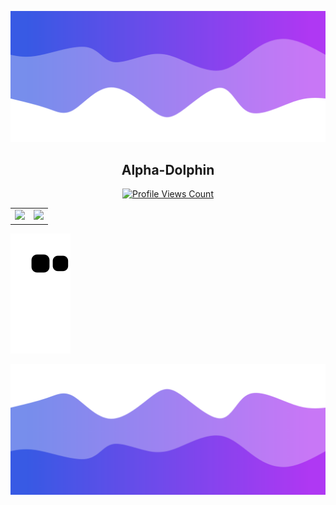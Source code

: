 ![Header](./header.png)

<h2 align="center">Alpha-Dolphin</h2>

<div align="center">
  <a href="https://github.com/Alpha-Dolphin">
  <p align="center">
    <img src="https://komarev.com/ghpvc/?username=Alpha-Dolphin&label=View+count" alt="Profile Views Count">
  </p>
</a>

<table>
  <tr>
    <td align="center" style="padding=0;width=50%;">
      <img src="https://github-readme-stats.vercel.app/api/?username=Alpha-Dolphin&title_color=4F8CC9&text_color=9f9f9f&show_icons=true&bg_color=00000000&hide_border=true&icon_color=4F8CC9&hide_title=true&count_private=true" />
    </td>
    <td align="center" style="padding=0;width=50%;">
      <img src="https://github-readme-stats.vercel.app/api/top-langs/?username=Alpha-Dolphin&show_icons=true&theme=radical" />  
    </td>
  </tr>
</table>

</div>

<img src="https://github.com/rafaballerini/rafaballerini/blob/output/github-contribution-grid-snake.svg" alt="Snake game"></a>

![Footer](./footer.png)
